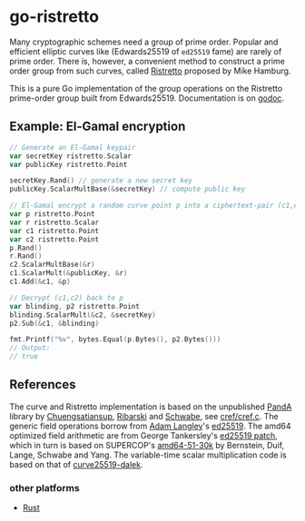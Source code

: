 go-ristretto
============

Many cryptographic schemes need a group of prime order.  Popular and
efficient elliptic curves like (Edwards25519 of `ed25519` fame) are
rarely of prime order.  There is, however, a convenient method
to construct a prime order group from such curves,
called [Ristretto](https://ristretto.group) proposed by Mike Hamburg.

This is a pure Go implementation of the group operations on the
Ristretto prime-order group built from Edwards25519.
Documentation is on [godoc](https://godoc.org/github.com/bwesterb/go-ristretto).

Example: El-Gamal encryption
----------------------------

```go
// Generate an El-Gamal keypair
var secretKey ristretto.Scalar
var publicKey ristretto.Point

secretKey.Rand() // generate a new secret key
publicKey.ScalarMultBase(&secretKey) // compute public key

// El-Gamal encrypt a random curve point p into a ciphertext-pair (c1,c2)
var p ristretto.Point
var r ristretto.Scalar
var c1 ristretto.Point
var c2 ristretto.Point
p.Rand()
r.Rand()
c2.ScalarMultBase(&r)
c1.ScalarMult(&publicKey, &r)
c1.Add(&c1, &p)

// Decrypt (c1,c2) back to p
var blinding, p2 ristretto.Point
blinding.ScalarMult(&c2, &secretKey)
p2.Sub(&c1, &blinding)

fmt.Printf("%v", bytes.Equal(p.Bytes(), p2.Bytes()))
// Output:
// true
```


References
----------

The curve and Ristretto implementation is based on the unpublished
[PandA](https://link.springer.com/chapter/10.1007/978-3-319-04873-4_14)
library by
[Chuengsatiansup](https://perso.ens-lyon.fr/chitchanok.chuengsatiansup/),
[Ribarski](http://panceribarski.com) and
[Schwabe](https://cryptojedi.org/peter/index.shtml),
see [cref/cref.c](cref/cref.c).  The generic field operations borrow
from [Adam Langley](https://www.imperialviolet.org)'s
[ed25519](http://github.com/agl/ed25519).
The amd64 optimized field arithmetic are from George Tankersley's
[ed25519 patch](https://go-review.googlesource.com/c/crypto/+/71950),
which in turn is based on SUPERCOP's
[amd64-51-30k](https://github.com/floodyberry/supercop/tree/master/crypto_sign/ed25519/amd64-51-30k)
by Bernstein, Duif, Lange, Schwabe and Yang.
The variable-time scalar multiplication code is based on that
of [curve25519-dalek](https://github.com/dalek-cryptography/curve25519-dalek).

### other platforms
* [Rust](https://github.com/dalek-cryptography/curve25519-dalek)

